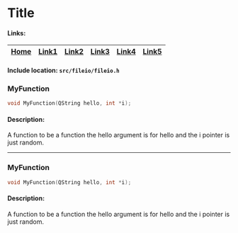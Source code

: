 # Title

#### Links:

[Home](https://github.com) | [Link1][1] | [Link2][2] | [Link3][3] | [Link4][4] | [Link5][5] |   
---- | ----- | ----- | ----- | ----- | ----- |

#### Include location: `src/fileio/fileio.h`

### MyFunction

```cpp
void MyFunction(QString hello, int *i);
```

#### Description:
A function to be a function the hello argument is for hello and the i pointer is just random.

--------

### MyFunction

```cpp
void MyFunction(QString hello, int *i);
```

#### Description:
A function to be a function the hello argument is for hello and the i pointer is just random.






[1]: http://slashdot.org
[2]: http://slashdot.org
[3]: http://slashdot.org
[4]: http://slashdot.org
[5]: http://slashdot.org
